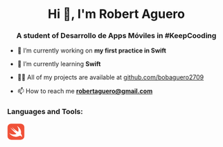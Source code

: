 <h1 align="center">Hi 👋, I'm Robert Aguero</h1>
<h3 align="center">A student of Desarrollo de Apps Móviles in #KeepCooding</h3>

- 🔭 I’m currently working on **my first practice in Swift**

- 🌱 I’m currently learning **Swift**

- 👨‍💻 All of my projects are available at [github.com/bobaguero2709](github.com/bobaguero2709)

- 📫 How to reach me **robertaguero@gmail.com**

<h3 align="left">Languages and Tools:</h3>
<p align="left"> <a href="https://developer.apple.com/swift/" target="_blank" rel="noreferrer"> <img src="https://raw.githubusercontent.com/devicons/devicon/master/icons/swift/swift-original.svg" alt="swift" width="40" height="40"/> </a> </p>
